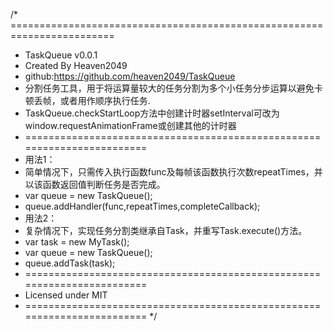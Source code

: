 /* ========================================================================
 * TaskQueue v0.0.1
 * Created By Heaven2049
 * github:https://github.com/heaven2049/TaskQueue
 * 分割任务工具，用于将运算量较大的任务分割为多个小任务分步运算以避免卡顿丢帧，或者用作顺序执行任务.
 * TaskQueue.checkStartLoop方法中创建计时器setInterval可改为window.requestAnimationFrame或创建其他的计时器
 * ========================================================================
 * 用法1：
 *  简单情况下，只需传入执行函数func及每帧该函数执行次数repeatTimes，并以该函数返回值判断任务是否完成。
 *  var queue = new TaskQueue();
 *  queue.addHandler(func,repeatTimes,completeCallback);
 *  用法2：
 *  复杂情况下，实现任务分割类继承自Task，并重写Task.execute()方法。
 *  var task = new MyTask();
 *  var queue = new TaskQueue();
 *  queue.addTask(task);
 * ========================================================================
 * Licensed under MIT
 * ======================================================================== */
